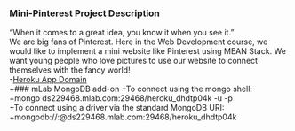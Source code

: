  ### Mini-Pinterest Project Description
  “When it comes to a great idea, you know it when you see it.” <br>
  We are big fans of Pinterest. Here in the Web Development course, we would like to implement a mini website like Pinterest using MEAN Stack. We want young people who love pictures to use our website to connect themselves with the fancy world!<br>
 -[Heroku App Domain](https://webdev-spring-2018-pinterest.herokuapp.com/)<br>
 +### mLab MongoDB add-on
 +To connect using the mongo shell:<br>
 +mongo ds229468.mlab.com:29468/heroku_dhdtp04k -u <dbuser> -p <dbpassword> <br>
 +To connect using a driver via the standard MongoDB URI: <br>
 +mongodb://<dbuser>:<dbpassword>@ds229468.mlab.com:29468/heroku_dhdtp04k
